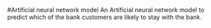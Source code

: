 #Artificial neural network model
An Artificial neural network model to predict which of the bank customers are likely to stay with the bank.
